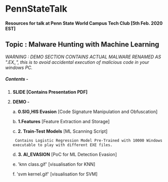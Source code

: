 # PennStateTalk
#### Resources for talk at Penn State World Campus Tech Club [5th Feb. 2020 EST]
##  Topic : Malware Hunting with Machine Learning
*WARNING : DEMO SECTION CONTAINS ACTUAL MALWARE RENAMED AS ".EX_", this is to avoid accidental execution of malicious code in your windows PC.*

##### Contents -
1. **SLIDE [Contains Presentation PDF]**
2. **DEMO -**

 	a. **0.SIG,HIS Evasion** [Code Signature Manipulation and Obfuscation]
 
	 b. **1.Features** [Feature Extraction and Storage]
 
 	c. **2. Train-Test Models** [ML Scanning Script]
 
 		Contains Logistic Regression Model Pre-Trained with 10000 Windows executable to play with different EXE files.
 
 	d. **3. AI_EVASION** [PoC for ML Detection Evasion]
 
 	e. 'knn class.gif' [visualisation for KNN]
 
 	f. 'svm kernel.gif' [visualisation for SVM]



